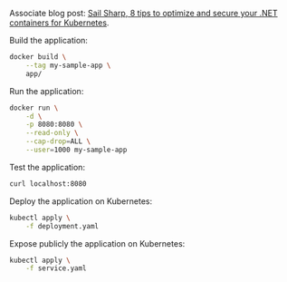 Associate blog post: [Sail Sharp, 8 tips to optimize and secure your .NET containers for Kubernetes](https://medium.com/p/c68ba253844a).

Build the application:
```bash
docker build \
    --tag my-sample-app \
    app/
```

Run the application:
```bash
docker run \
    -d \
    -p 8080:8080 \
    --read-only \
    --cap-drop=ALL \
    --user=1000 my-sample-app
```

Test the application:
```bash
curl localhost:8080
```

Deploy the application on Kubernetes:
```bash
kubectl apply \
    -f deployment.yaml
```

Expose publicly the application on Kubernetes:
```bash
kubectl apply \
    -f service.yaml
```